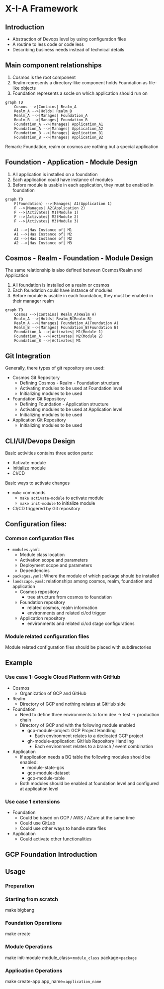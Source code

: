 # X-I-A Framework
## Introduction
* Abstraction of Devops level by using configuration files
* A routine to less code or code less
* Describing business needs instead of technical details

## Main component relationships
1. Cosmos is the root component
2. Realm represents a directory-like component holds Foundation as file-like objects
3. Foundation represents a socle on which application should run on
```mermaid
graph TD
    Cosmos -->|Contains| Realm_A
    Realm_A -->|Holds| Realm_B
    Realm_A -->|Manages| Foundation_A
    Realm_B -->|Manages| Foundation_B
    Foundation_A -->|Manages| Application_A1
    Foundation_A -->|Manages| Application_A2
    Foundation_B -->|Manages| Application_B1
    Foundation_B -->|Manages| Application_B2
```
Remark: Foundation, realm or cosmos are nothing but a special application


## Foundation - Application - Module Design
1. All application is installed on a foundation
2. Each application could have instance of modules
3. Before module is usable in each application, they must be enabled in foundation
```mermaid
graph TD
    F(Foundation) -->|Manages| A1(Application 1)
    F -->|Manages| A2(Application 2)
    F -->|Activates| M1(Module 1)
    F -->|Activates| M2(Module 2)
    F -->|Activates| M3(Module 3)

    A1 -->|Has Instance of| M1
    A1 -->|Has Instance of| M2
    A2 -->|Has Instance of| M2
    A2 -->|Has Instance of| M3
```

## Cosmos - Realm - Foundation - Module Design
The same relationship is also defined between Cosmos/Realm and Application
1. All foundation is installed on a realm or cosmos
2. Each foundation could have instance of modules
3. Before module is usable in each foundation, they must be enabled in their manager realm
```mermaid
graph TD
    Cosmos -->|Contains| Realm_A(Realm A)
    Realm_A -->|Holds| Realm_B(Realm B)
    Realm_A -->|Manages| Foundation_A(Foundation A)
    Realm_B -->|Manages| Foundation_B(Foundation B)
    Foundation_A -->|Activates| M1(Module 1)
    Foundation_A -->|Activates| M2(Module 2)
    Foundation_B -->|Activates| M1
```

## Git Integration
Generally, there types of git repository are used:
* Cosmos Git Repository
  * Defining Cosmos - Realm - Foundation structure
  * Activating modules to be used at Foundation level
  * Initializing modules to be used
* Foundation Git Repository
  * Defining Foundation - Application structure
  * Activating modules to be used at Application level
  * Initializing modules to be used
* Application Git Repository
  * Initializing modules to be used


## CLI/UI/Devops Design
Basic activities contains three action parts:
* Activate module 
* Initialize module
* CI/CD 

Basic ways to activate changes
* `make` commands
  * `make activate-module` to activate module
  * `make init-module` to initialize module
* CI/CD triggered by Git repository


## Configuration files:
### Common configuration files
* `modules.yaml`: 
  * Module class location
  * Activation scope and parameters
  * Deployment scope and parameters
  * Dependencies
* `packages.yaml`: Where the module of which package should be installed
* `landscape.yaml`: relationships among cosmos, realm, foundation and application
  * Cosmos repository
    * tree structure from cosmos to foundation
  * Foundation repository
    * related cosmos, realm information
    * environments and related ci/cd trigger
  * Application repository
    * environments and related ci/cd stage configurations
### Module related configuration files
Module related configuration files should be placed with subdirectories



## Example
### Use case 1: Google Cloud Platform with GitHub
* Cosmos
  * Organization of GCP and GitHub
* Realm
  * Directory of GCP and nothing relates at GitHub side
* Foundation
  * Need to define three environments to form dev -> test -> production chain
  * Directory of GCP and with the following module enabled
    * gcp-module-project: GCP Project Handling
      * Each environment relates to a dedicated GCP project
    * gh-module-application: GitHub Repository Handling
      * Each environment relates to a branch / event combination
* Application
  * If application needs a BQ table the following modules should be enabled:
    * module-state-gcs
    * gcp-module-dataset
    * gcp-module-table
  * Both modules should be enabled at foundation level and configured at application level

### Use case 1 extensions
* Foundation
  * Could be based on GCP / AWS / AZure at the same time
  * Could use GitLab
  * Could use other ways to handle state files
* Application
  * Could activate other functionalities


## GCP Foundation Introduction

## Usage

### Preparation

### Starting from scratch
make bigbang

### Foundation Operations
make create

### Module Operations
make init-module module_class=`module_class` package=`package`

### Application Operations
make create-app app_name=`application_name`
